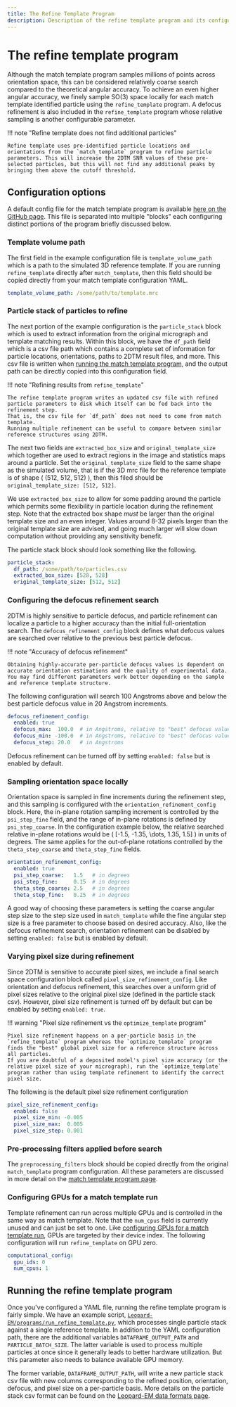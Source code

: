 ```yaml
---
title: The Refine Template Program
description: Description of the refine template program and its configuration
---
```


# The refine template program

Although the match template program samples millions of points across orientation space, this can be considered relatively coarse search compared to the theoretical angular accuracy.
To achieve an even higher angular accuracy, we finely sample SO(3) space locally for each match template identified particle using the `refine_template` program.
A defocus refinement is also included in the `refine_template` program  whose relative sampling is another configurable parameter.

!!! note "Refine template does not find additional particles"

    Refine template uses pre-identified particle locations and orientations from the `match_template` program to refine particle parameters. This will increase the 2DTM SNR values of these pre-selected particles, but this will not find any additional peaks by bringing them above the cutoff threshold.

## Configuration options

A default config file for the match template program is available [here on the GitHub page](https://raw.githubusercontent.com/Lucaslab-Berkeley/Leopard-EM/refs/heads/main/programs/refine_template/refine_template_example_config.yaml).
This file is separated into multiple "blocks" each configuring distinct portions of the program briefly discussed below.

### Template volume path

The first field in the example configuration file is `template_volume_path` which is a path to the simulated 3D reference template.
If you are running `refine_template` directly after `match_template`, then this field should be copied directly from your match template configuration YAML.

```yaml
template_volume_path: /some/path/to/template.mrc
```

### Particle stack of particles to refine

The next portion of the example configuration is the `particle_stack` block which is used to extract information from the original micrograph and template matching results.
Within this block, we have the `df_path` field which is a csv file path which contains a complete set of information for particle locations, orientations, paths to 2DTM result files, and more.
This csv file is written when [running the match template program](match_template.md#running-the-match-template-program), and the output path can be directly copied into this configuration field.

!!! note "Refining results from `refine_template`"

    The refine template program writes an updated csv file with refined particle parameters to disk which itself can be fed back into the refinement step.
    That is, the csv file for `df_path` does not need to come from match template.
    Running multiple refinement can be useful to compare between similar reference structures using 2DTM.

The next two fields are `extracted_box_size` and `original_template_size` which together are used to extract regions in the image and statistics maps around a particle.
Set the `original_template_size` field to the same shape as the simulated volume, that is if the 3D mrc file for the reference template is of shape \( (512, 512, 512) \), then this filed should be `original_template_size: [512, 512]`.

We use `extracted_box_size` to allow for some padding around the particle which permits some flexibility in particle location during the refinement step.
Note that the extracted box shape *must* be larger than the original template size and an even integer.
Values around 8-32 pixels larger than the original template size are advised, and going much larger will slow down computation without providing any sensitivity benefit.

The particle stack block should look something like the following.

```yaml
particle_stack:
  df_path: /some/path/to/particles.csv
  extracted_box_size: [528, 528]
  original_template_size: [512, 512]
```

### Configuring the defocus refinement search

2DTM is highly sensitive to particle defocus, and particle refinement can localize a particle to a higher accuracy than the initial full-orientation search.
The `defocus_refinement_config` block defines what defocus values are searched over relative to the previous best particle defocus.

!!! note "Accuracy of defocus refinement"

    Obtaining highly-accurate per-particle defocus values is dependent on accurate orientation estimations and the quality of experimental data.
    You may find different parameters work better depending on the sample and reference template structure.

The following configuration will search 100 Angstroms above and below the best particle defocus value in 20 Angstrom increments.

```yaml
defocus_refinement_config:
  enabled: true
  defocus_max:  100.0  # in Angstroms, relative to "best" defocus value in particle stack dataframe
  defocus_min: -100.0  # in Angstroms, relative to "best" defocus value in particle stack dataframe
  defocus_step: 20.0   # in Angstroms
```

Defocus refinement can be turned off by setting `enabled: false` but is enabled by default.

### Sampling orientation space locally

Orientation space is sampled in fine increments during the refinement step, and this sampling is configured with the `orientation_refinement_config` block.
Here, the in-plane rotation sampling increment is controlled by the `psi_step_fine` field, and the range of in-plane rotations is defined by `psi_step_coarse`.
In the configuration example below, the relative searched relative in-plane rotations would be \( [-1.5, -1.35, \dots, 1.35, 1.5] \) in units of degrees.
The same applies for the out-of-plane rotations controlled by the `theta_step_coarse` and `theta_step_fine` fields.

```yaml
orientation_refinement_config:
  enabled: true
  psi_step_coarse:   1.5   # in degrees
  psi_step_fine:     0.15  # in degrees
  theta_step_coarse: 2.5   # in degrees
  theta_step_fine:   0.25  # in degrees
```

A good way of choosing these parameters is setting the coarse angular step size to the step size used in `match_template` while the fine angular step size is a free parameter to choose based on desired accuracy.
Also, like the defocus refinement search, orientation refinement can be disabled by setting `enabled: false` but is enabled by default.

### Varying pixel size during refinement

Since 2DTM is sensitive to accurate pixel sizes, we include a final search space configuration block called `pixel_size_refinement_config`.
Like orientation and defocus refinement, this searches over a uniform grid of pixel sizes relative to the original pixel size (defined in the particle stack csv).
However, pixel size refinement is turned off by default but can be enabled by setting `enabled: true`.

!!! warning "Pixel size refinement vs the `optimize_template` program"

    Pixel size refinement happens on a per-particle basis in the `refine_template` program whereas the `optimize_template` program finds the "best" global pixel size for a reference structure across all particles.
    If you are doubtful of a deposited model's pixel size accuracy (or the relative pixel size of your micrograph), run the `optimize_template` program rather than using template refinement to identify the correct pixel size.

The following is the default pixel size refinement configuration

```yaml
pixel_size_refinement_config:
  enabled: false
  pixel_size_min: -0.005
  pixel_size_max:  0.005
  pixel_size_step: 0.001
```

### Pre-processing filters applied before search

The `preprocessing_filters` block should be copied directly from the original `match_template` program configuration.
All these parameters are discussed in more detail on the [match template program page](match_template.md#configuring-the-pre-processing-filters).

### Configuring GPUs for a match template run

Template refinement can run across multiple GPUs and is controlled in the same way as match template.
Note that the `num_cpus` field is currently unused and can just be set to one.
Like [configuring GPUs for a match template run](match_template.md#configuring-gpus-for-a-match-template-run), GPUs are targeted by their device index.
The following configuration will run `refine_template` on GPU zero.

```yaml
computational_config:
  gpu_ids: 0
  num_cpus: 1
```

## Running the refine template program

Once you've configured a YAML file, running the refine template program is fairly simple.
We have an example script, [`Leopard-EM/programs/run_refine_template.py`](https://github.com/Lucaslab-Berkeley/Leopard-EM/blob/main/programs/refine_template/run_refine_template.py), which processes single particle stack against a single reference template.
In addition to the YAML configuration path, there are the additional variables `DATAFRAME_OUTPUT_PATH` and `PARTICLE_BATCH_SIZE`.
The latter variable is used to process multiple particles at once since it generally leads to better hardware utilization.
But this parameter also needs to balance available GPU memory.

The former variable, `DATAFRAME_OUTPUT_PATH`, will write a new particle stack csv file with new columns corresponding to the refined position, orientation, defocus, and pixel size on a per-particle basis.
More details on the particle stack csv format can be found on the [Leopard-EM data formats page](../data_formats.md).
